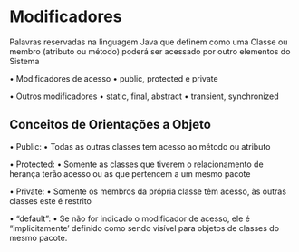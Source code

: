 # Modificadores 
 Palavras reservadas na linguagem Java que definem como uma Classe ou membro (atributo ou método) poderá ser acessado por outro elementos do Sistema

• Modificadores de acesso
    • public, protected e private

• Outros modificadores
    • static, final, abstract
    • transient, synchronized


## Conceitos de Orientações a Objeto

• Public:
    • Todas as outras classes tem acesso ao método ou atributo

• Protected:
    • Somente as classes que tiverem o relacionamento de herança terão acesso ou as que pertencem a um mesmo pacote

• Private:
    • Somente os membros da própria classe têm acesso, às outras classes este é restrito

• “default”:
    • Se não for indicado o modificador de acesso, ele é “implicitamente’ definido como sendo visível para objetos de classes do mesmo pacote.

